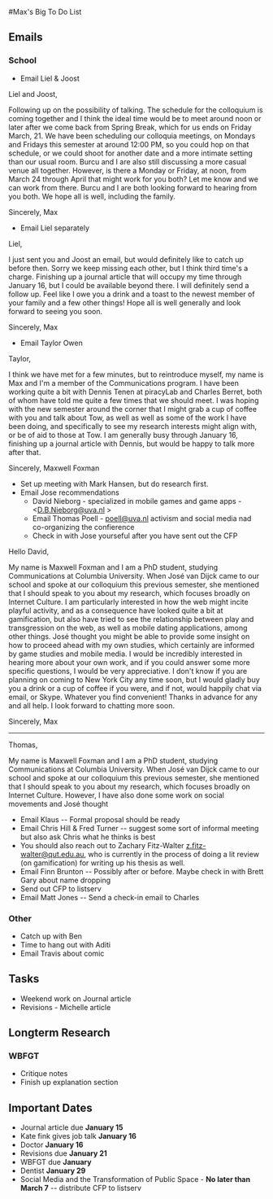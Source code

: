 #Max's Big To Do List

## Emails

### School

* Email Liel & Joost

Liel and Joost,

Following up on the possibility of talking. The schedule for the colloquium is coming together and I think the ideal time would be to meet around noon or later after we come back from Spring Break, which for us ends on Friday March, 21. We have been scheduling our colloquia meetings, on Mondays and Fridays this semester at around 12:00 PM, so you could hop on that schedule, or we could shoot for another date and a more intimate setting than our usual room. Burcu and I are also still discussing a more casual venue all together. However, is there a Monday or Friday, at noon, from March 24 through April that might work for you both? Let me know and we can work from there. Burcu and I are both looking forward to hearing from you both. We hope all is well, including the family.

Sincerely,
Max

* Email Liel separately

Liel,

I just sent you and Joost an email, but would definitely like to catch up before then. Sorry we keep missing each other, but I think third time's a charge. Finishing up a journal article that will occupy my time through January 16, but I could be available beyond there. I will definitely send a follow up. Feel like I owe you a drink and a toast to the newest member of your family and a few other things! Hope all is well generally and look forward to seeing you soon.

Sincerely,
Max

* Email Taylor Owen

Taylor,

I think we have met for a few minutes, but to reintroduce myself, my name is Max and I'm a member of the Communications program. I have been working quite a bit with Dennis Tenen at piracyLab and Charles Berret, both of whom have told me quite a few times that we should meet. I was hoping with the new semester around the corner that I might grab a cup of coffee with you and talk about Tow, as well as well as some of the work I have been doing, and specifically to see my research interests might align with, or be of aid to those at Tow. I am generally busy through January 16, finishing up a journal article with Dennis, but would be happy to talk more after that.

Sincerely,
Maxwell Foxman

* Set up meeting with Mark Hansen, but do research first.
* Email Jose recommendations
	* David Nieborg - specialized in mobile games and game apps - <D.B.Nieborg@uva.nl >
	* Email Thomas Poell - <poell@uva.nl> activism and social media nad co-organizing the confierence
	* Check in with Jose yourseful after you have sent out the CFP

Hello David,

My name is Maxwell Foxman and I am a PhD student, studying Communications at Columbia University. When José van Dijck came to our school and spoke at our colloquium this previous semester, she mentioned that I should speak to you about my research, which focuses broadly on Internet Culture. I am particularly interested in how the web might incite playful activity, and as a consequence have looked quite a bit at gamification, but also have tried to see the relationship between play and transgression on the web, as well as mobile dating applications, among other things. José thought you might be able to provide some insight on how to proceed ahead with my own studies, which certainly are informed by game studies and mobile media. I would be incredibly interested in hearing more about your own work, and if you could answer some more specific questions, I would be very appreciative. I don't know if you are planning on coming to New York City any time soon, but I would gladly buy you a drink or a cup of coffee if you were, and if not, would happily chat via email, or Skype. Whatever you find convenient! Thanks in advance for any and all help. I look forward to chatting more soon.

Sincerely,
Max
***
Thomas,

My name is Maxwell Foxman and I am a PhD student, studying Communications at Columbia University. When José van Dijck came to our school and spoke at our colloquium this previous semester, she mentioned that I should speak to you about my research, which focuses broadly on Internet Culture. However, I have also done some work on social movements and José thought 

* Email Klaus -- Formal proposal should be ready
* Email Chris Hill & Fred Turner -- suggest some sort of informal meeting but also ask Chris what he thinks is best
* You should also reach out to Zachary Fitz-Walter <z.fitz-walter@qut.edu.au>, who is currently in the process of doing a lit review (on gamification) for writing up his thesis as well.
* Email Finn Brunton -- Possibly after or before. Maybe check in with Brett Gary about name dropping
* Send out CFP to listserv
* Email Matt Jones -- Send a check-in email to Charles

### Other

* Catch up with Ben
* Time to hang out with Aditi
* Email Travis about comic

## Tasks

* Weekend work on Journal article
* Revisions - Michelle article

## Longterm Research

### WBFGT

* Critique notes
* Finish up explanation section

## Important Dates

* Journal article due **January 15**
* Kate fink gives job talk **January 16**
* Doctor **January 16**
* Revisions due **January 21**
* WBFGT due **January**
* Dentist **January 29**
* Social Media and the Transformation of Public Space - **No later than March 7** -- distribute CFP to listserv
